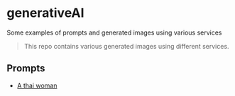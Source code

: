 # generativeAI

Some examples of prompts and generated images using various services

> This repo contains various generated images using different services.

## Prompts

- [A thai woman]()
